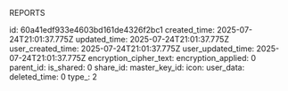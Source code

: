 REPORTS

id: 60a41edf933e4603bd161de4326f2bc1
created_time: 2025-07-24T21:01:37.775Z
updated_time: 2025-07-24T21:01:37.775Z
user_created_time: 2025-07-24T21:01:37.775Z
user_updated_time: 2025-07-24T21:01:37.775Z
encryption_cipher_text: 
encryption_applied: 0
parent_id: 
is_shared: 0
share_id: 
master_key_id: 
icon: 
user_data: 
deleted_time: 0
type_: 2